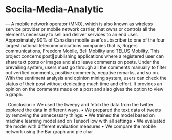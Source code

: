 # Socila-Media-Analytic
— A mobile network operator (MNO), which is 
also known as wireless service provider or mobile network 
carrier, that owns or controls all the elements necessary to 
sell and deliver services to an end user. Approximately 
90% of Canadian mobile user’s subscriber to one of the 
four largest national telecommunications companies that 
is, Rogers communications, Freedom Mobile, Bell Mobility 
and TELUS Mobility. This project concerns postpublishing applications where a registered user can share 
text posts or images and also leave comments on posts. 
Under the prevailing system, users must go through all the 
comments manually to filter out verified comments, 
positive comments, negative remarks, and so on.
With the sentiment analysis and opinion mining system, 
users can check the status of their post without dedicating 
much time and effort. It provides an opinion on the 
comments made on a post and also gives the option to view 
a graph.

. Conclusion
• We used the tweepy and fetch the data from the twitter
explored the data in different ways.
• We prepared the text data of tweets by removing the 
unnecessary things.
• We trained the model based on machine learning 
model and on TensorFlow with all settings 
• We evaluated the model with different evaluation 
measures
• We compare the mobile network using the Bar graph 
and pie char
